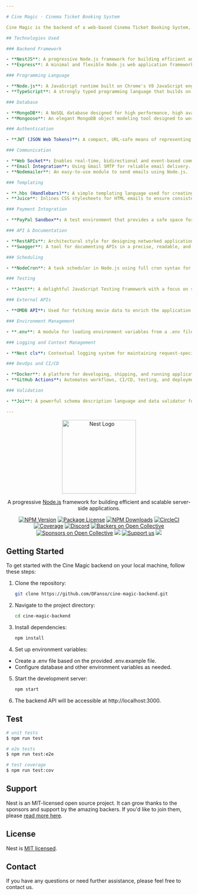 ```yaml
---

# Cine Magic - Cinema Ticket Booking System

Cine Magic is the backend of a web-based Cinema Ticket Booking System, offering robust server-side logic and API support for the frontend application. This backend system is developed using a variety of cutting-edge technologies and tools to ensure a seamless, efficient, and secure experience for both cinema operators and customers.

## Technologies Used

### Backend Framework

- **NestJS**: A progressive Node.js framework for building efficient and scalable server-side applications.
- **Express**: A minimal and flexible Node.js web application framework that provides a robust set of features for web and mobile applications.

### Programming Language

- **Node.js**: A JavaScript runtime built on Chrome's V8 JavaScript engine, ideal for building fast and scalable network applications.
- **TypeScript**: A strongly typed programming language that builds on JavaScript, giving you better tooling at any scale.

### Database

- **MongoDB**: A NoSQL database designed for high performance, high availability, and easy scalability.
- **Mongoose**: An elegant MongoDB object modeling tool designed to work in an asynchronous environment.

### Authentication

- **JWT (JSON Web Tokens)**: A compact, URL-safe means of representing claims to be transferred between two parties.

### Communication

- **Web Socket**: Enables real-time, bidirectional and event-based communication between the browser and the server.
- **Email Integration**: Using Gmail SMTP for reliable email delivery.
- **Nodemailer**: An easy-to-use module to send emails using Node.js.

### Templating

- **.hbs (Handlebars)**: A simple templating language used for creating email templates.
- **Juice**: Inlines CSS stylesheets for HTML emails to ensure consistent styling.

### Payment Integration

- **PayPal Sandbox**: A test environment that provides a safe space for testing the payment integration without involving real money.

### API & Documentation

- **RestAPIs**: Architectural style for designing networked applications.
- **Swagger**: A tool for documenting APIs in a precise, readable, and user-friendly format.

### Scheduling

- **NodeCron**: A task scheduler in Node.js using full cron syntax for running scheduled jobs.

### Testing

- **Jest**: A delightful JavaScript Testing Framework with a focus on simplicity.

### External APIs

- **OMDB API**: Used for fetching movie data to enrich the application's content.

### Environment Management

- **.env**: A module for loading environment variables from a .env file into `process.env`.

### Logging and Context Management

- **Nest cls**: Contextual logging system for maintaining request-specific data throughout the lifecycle of a request.

### DevOps and CI/CD

- **Docker**: A platform for developing, shipping, and running applications in containers.
- **GitHub Actions**: Automates workflows, CI/CD, testing, and deployment.

### Validation

- **Joi**: A powerful schema description language and data validator for JavaScript.

---
```


<p align="center">
  <a href="http://nestjs.com/" target="blank"><img src="https://nestjs.com/img/logo-small.svg" width="200" alt="Nest Logo" /></a>
</p>

[circleci-image]: https://img.shields.io/circleci/build/github/nestjs/nest/master?token=abc123def456
[circleci-url]: https://circleci.com/gh/nestjs/nest

  <p align="center">A progressive <a href="http://nodejs.org" target="_blank">Node.js</a> framework for building efficient and scalable server-side applications.</p>
    <p align="center">
<a href="https://www.npmjs.com/~nestjscore" target="_blank"><img src="https://img.shields.io/npm/v/@nestjs/core.svg" alt="NPM Version" /></a>
<a href="https://www.npmjs.com/~nestjscore" target="_blank"><img src="https://img.shields.io/npm/l/@nestjs/core.svg" alt="Package License" /></a>
<a href="https://www.npmjs.com/~nestjscore" target="_blank"><img src="https://img.shields.io/npm/dm/@nestjs/common.svg" alt="NPM Downloads" /></a>
<a href="https://circleci.com/gh/nestjs/nest" target="_blank"><img src="https://img.shields.io/circleci/build/github/nestjs/nest/master" alt="CircleCI" /></a>
<a href="https://coveralls.io/github/nestjs/nest?branch=master" target="_blank"><img src="https://coveralls.io/repos/github/nestjs/nest/badge.svg?branch=master#9" alt="Coverage" /></a>
<a href="https://discord.gg/G7Qnnhy" target="_blank"><img src="https://img.shields.io/badge/discord-online-brightgreen.svg" alt="Discord"/></a>
<a href="https://opencollective.com/nest#backer" target="_blank"><img src="https://opencollective.com/nest/backers/badge.svg" alt="Backers on Open Collective" /></a>
<a href="https://opencollective.com/nest#sponsor" target="_blank"><img src="https://opencollective.com/nest/sponsors/badge.svg" alt="Sponsors on Open Collective" /></a>
  <a href="https://paypal.me/kamilmysliwiec" target="_blank"><img src="https://img.shields.io/badge/Donate-PayPal-ff3f59.svg"/></a>
    <a href="https://opencollective.com/nest#sponsor"  target="_blank"><img src="https://img.shields.io/badge/Support%20us-Open%20Collective-41B883.svg" alt="Support us"></a>
  <a href="https://twitter.com/nestframework" target="_blank"><img src="https://img.shields.io/twitter/follow/nestframework.svg?style=social&label=Follow"></a>
</p>
  <!--[![Backers on Open Collective](https://opencollective.com/nest/backers/badge.svg)](https://opencollective.com/nest#backer)
  [![Sponsors on Open Collective](https://opencollective.com/nest/sponsors/badge.svg)](https://opencollective.com/nest#sponsor)-->

## Getting Started

To get started with the Cine Magic backend on your local machine, follow these steps:

1. Clone the repository:

   ```bash
   git clone https://github.com/DFanso/cine-magic-backend.git


2. Navigate to the project directory:

   ```bash
   cd cine-magic-backend

3. Install dependencies:

   ```bash
   npm install

4. Set up environment variables:

  - Create a .env file based on the provided .env.example file.
  - Configure database and other environment variables as needed.

5. Start the development server:

   ```bash
   npm start

6. The backend API will be accessible at http://localhost:3000.

## Test

```bash
# unit tests
$ npm run test

# e2e tests
$ npm run test:e2e

# test coverage
$ npm run test:cov
```

## Support

Nest is an MIT-licensed open source project. It can grow thanks to the sponsors and support by the amazing backers. If you'd like to join them, please [read more here](https://docs.nestjs.com/support).

## License

Nest is [MIT licensed](LICENSE).

## Contact

If you have any questions or need further assistance, please feel free to contact us.
